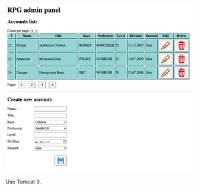 <img src="https://github.com/lenaaMorozz/project-hibernate-1/blob/master/src/main/resources/Снимок%20экрана%202023-09-12%20в%2012.16.27.png">

Use Tomcat 9.
